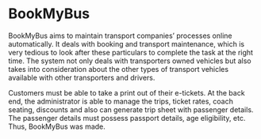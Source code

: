 # BookMyBus

BookMyBus aims to maintain transport companies’ processes online automatically. It deals with booking and transport maintenance, which is very tedious to look after these particulars to complete the  task at the right time. The system not only deals with transporters owned vehicles but also takes into consideration about the other types of transport vehicles available with other transporters and drivers.

Customers must be able to take a print out of their e-tickets. At the back end, the administrator is  able to manage the trips, ticket rates, coach seating, discounts and also can generate trip sheet with passenger details. The passenger details must possess passport details, age eligibility, etc. Thus, BookMyBus was made.

